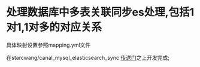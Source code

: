 # 处理数据库中多表关联同步es处理,包括1对1,1对多的对应关系
  具体映射设置参照mapping.yml文件
  
在starcwang/canal_mysql_elasticsearch_sync [传送门](https://github.com/starcwang/canal_mysql_elasticsearch_sync)之上开发完成;
